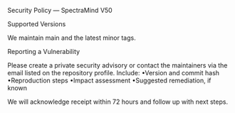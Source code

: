 Security Policy — SpectraMind V50

Supported Versions

We maintain main and the latest minor tags.

Reporting a Vulnerability

Please create a private security advisory or contact the maintainers via the email listed on the repository profile. Include:
•Version and commit hash
•Reproduction steps
•Impact assessment
•Suggested remediation, if known

We will acknowledge receipt within 72 hours and follow up with next steps.
